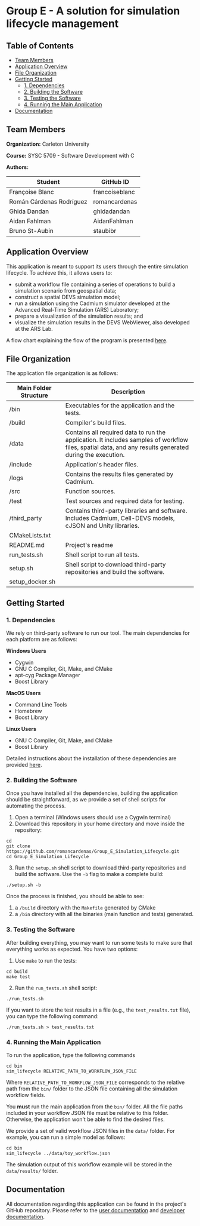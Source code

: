 # Group E - A solution for simulation lifecycle management

## Table of Contents
* [Team Members](#team-members)
* [Application Overview](#application-overview)
* [File Organization](#file_organization)
* [Getting Started](#getting_started)
    * [1. Dependencies](#1-dependencies)
    * [2. Building the Software](#2-building-the-software)
    * [3. Testing the Software](#3-testing-the-software)
    * [4. Running the Main Application](#4-running-the-main-application)
* [Documentation](#documentation)

## Team Members
**Organization:** Carleton University

**Course:** SYSC 5709 - Software Development with C

**Authors:**

| Student                  | GitHub ID      |
|--------------------------|----------------|
| Françoise Blanc          | francoiseblanc |
| Román Cárdenas Rodríguez | romancardenas  |
| Ghida Dandan             | ghidadandan    |
| Aidan Fahlman            | AidanFahlman   |
| Bruno St-Aubin           | staubibr       |

## Application Overview

This application is meant to support its users through the entire simulation lifecycle. To achieve this, it allows users to:
* submit a workflow file containing a series of operations to build a simulation scenario from geospatial data;
* construct a spatial DEVS simulation model;
* run a simulation using the Cadmium simulator developed at the Advanced Real-Time Simulation (ARS) Laboratory;
* prepare a visualization of the simulation results; and
* visualize the simulation results in the DEVS WebViewer, also developed at the ARS Lab.

A flow chart explaining the flow of the program is presented [here](https://github.com/romancardenas/Group_E_Simulation_Lifecycle/wiki/1.-Software-Dependencies).

## File Organization
The application file organization is as follows:

| Main Folder Structure | Description                                                                                                                                             |
|-----------------------|---------------------------------------------------------------------------------------------------------------------------------------------------------|
| /bin                  | Executables for the application and the tests.                                                                                                           |
| /build                | Compiler's build files.                                                                                                                                 |
| /data                 | Contains all required data to run the application. It includes samples of workflow files, spatial data, and any results generated during the execution. |
| /include              | Application's header files.                                                                                                                             |
| /logs                 | Contains the results files generated by Cadmium.                                                                                                        |
| /src                  | Function sources.                                                                                                                                       |
| /test                 | Test sources and required data for testing.                                                                                                             |
| /third_party          | Contains third-party libraries and software. Includes Cadmium, Cell-DEVS models,  cJSON and Unity libraries.                                            |
| CMakeLists.txt        |                                                                                                                                                         |
| README.md             | Project's readme                                                                                                                                        |
| run_tests.sh          | Shell script to run all tests.                                                                                                                                                       |
| setup.sh              | Shell script to download third-party repositories and build the software.                                                                                                                                                        |
| setup_docker.sh       |                                                                                                                                                         |

## Getting Started
### 1. Dependencies
We rely on third-party software to run our tool. The main dependencies for each platform are as follows:

**Windows Users** 
* Cygwin 
* GNU C Compiler, Git, Make, and CMake 
* apt-cyg Package Manager 
* Boost Library

**MacOS Users** 
* Command Line Tools 
* Homebrew 
* Boost Library 

**Linux Users**
* GNU C Compiler, Git, Make, and CMake 
* Boost Library 

Detailed instructions about the installation of these dependencies are provided [here](https://github.com/romancardenas/Group_E_Simulation_Lifecycle/wiki/1.-Software-Dependencies).

### 2. Building the Software
Once you have installed all the dependencies, building the application should be straightforward, as we provide a set of shell scripts for automating the process.

1. Open a terminal (Windows users should use a Cygwin terminal) 
2. Download this repository in your home directory and move inside the repository: 
```
cd
git clone https://github.com/romancardenas/Group_E_Simulation_Lifecycle.git
cd Group_E_Simulation_Lifecycle
``` 
3. Run the `setup.sh` shell script to download third-party repositories and build the software. Use the `-b` flag to make a complete build:
```
./setup.sh -b
```

Once the process is finished, you should be able to see:
1. a `/build` directory with the `Makefile` generated by CMake
2. a `/bin` directory with all the binaries (main function and tests) generated.

### 3. Testing the Software
After building everything, you may want to run some tests to make sure that everything works as expected. You have two options:
1. Use `make` to run the tests:
```
cd build
make test
```
2. Run the `run_tests.sh` shell script:
```
./run_tests.sh
```
If you want to store the test results in a file (e.g., the `test_results.txt` file), you can type the following command:
```
./run_tests.sh > test_results.txt
```
### 4. Running the Main Application

To run the application, type the following commands

```
cd bin
sim_lifecycle RELATIVE_PATH_TO_WORKFLOW_JSON_FILE
```

Where `RELATIVE_PATH_TO_WORKFLOW_JSON_FILE` corresponds to the relative path from the `bin/` folder to the JSON file containing all the simulation workflow fields.

You **must** run the main application from the `bin/` folder. All the file paths included in your workflow JSON file must be relative to this folder. Otherwise, the application won't be able to find the desired files.

We provide a set of valid workflow JSON files in the `data/` folder. For example, you can run a simple model as follows:

```
cd bin
sim_lifecycle ../data/toy_workflow.json
```

The simulation output of this workflow example will be stored in the `data/results/` folder.


## Documentation
All documentation regarding this application can be found in the project's GitHub repository.
Please refer to the [user documentation](htps://github.com/romancardenas/Group_E_Simulation_Lifecycle/wiki/User-Documentation) and [developer documentation](https://github.com/romancardenas/Group_E_Simulation_Lifecycle/wiki/Developer-Documentation).